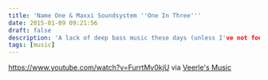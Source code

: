 ```yaml
---
title: 'Name One & Maxxi Soundsystem ''One In Three'''
date: 2015-01-09 09:21:56
draft: false
description: 'A lack of deep bass music these days (unless I've not found the good stuff) I found this on Veerle's Music.'
tags: [music]
---
```


https://www.youtube.com/watch?v=FurrtMv0kjU via [Veerle's Music](http://veerlepieters.tumblr.com/)